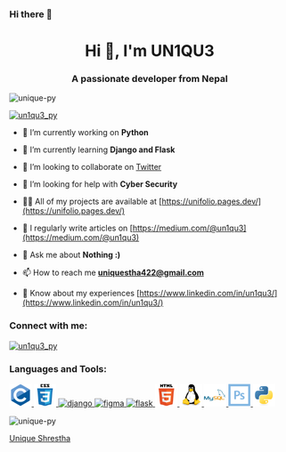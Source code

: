 ### Hi there 👋

<!--
**Unique-py/Unique-py** is a ✨ _special_ ✨ repository because its `README.md` (this file) appears on your GitHub profile.

Here are some ideas to get you started:

- 🔭 I’m currently working on ...
- 🌱 I’m currently learning ...
- 👯 I’m looking to collaborate on ...
- 🤔 I’m looking for help with ...
- 💬 Ask me about ...
- 📫 How to reach me: ...
- 😄 Pronouns: ...
- ⚡ Fun fact: ...
-->
<h1 align="center">Hi 👋, I'm UN1QU3</h1>
<h3 align="center">A passionate  developer from Nepal</h3>

<p align="left"> <img src="https://komarev.com/ghpvc/?username=unique-py&label=Profile%20views&color=0e75b6&style=flat" alt="unique-py" /> </p>

<p align="left"> <a href="https://twitter.com/un1qu3_py" target="blank"><img src="https://img.shields.io/twitter/follow/un1qu3_py?logo=twitter&style=for-the-badge" alt="un1qu3_py" /></a> </p>

- 🔭 I’m currently working on **Python**

- 🌱 I’m currently learning **Django and Flask**

- 👯 I’m looking to collaborate on [Twitter](https://twitter.com/UN1QU3_py)

- 🤝 I’m looking for help with **Cyber Security**

- 👨‍💻 All of my projects are available at [https://unifolio.pages.dev/](https://unifolio.pages.dev/)

- 📝 I regularly write articles on [https://medium.com/@un1qu3](https://medium.com/@un1qu3)

- 💬 Ask me about **Nothing :)**

- 📫 How to reach me **uniquestha422@gmail.com**

- 📄 Know about my experiences [https://www.linkedin.com/in/un1qu3/](https://www.linkedin.com/in/un1qu3/)

<h3 align="left">Connect with me:</h3>
<p align="left">
<a href="https://twitter.com/un1qu3_py" target="blank"><img align="center" src="https://raw.githubusercontent.com/rahuldkjain/github-profile-readme-generator/master/src/images/icons/Social/twitter.svg" alt="un1qu3_py" height="30" width="40" /></a>
</p>

<h3 align="left">Languages and Tools:</h3>
<p align="left"> <a href="https://www.cprogramming.com/" target="_blank" rel="noreferrer"> <img src="https://raw.githubusercontent.com/devicons/devicon/master/icons/c/c-original.svg" alt="c" width="40" height="40"/> </a> <a href="https://www.w3schools.com/css/" target="_blank" rel="noreferrer"> <img src="https://raw.githubusercontent.com/devicons/devicon/master/icons/css3/css3-original-wordmark.svg" alt="css3" width="40" height="40"/> </a> <a href="https://www.djangoproject.com/" target="_blank" rel="noreferrer"> <img src="https://cdn.worldvectorlogo.com/logos/django.svg" alt="django" width="40" height="40"/> </a> <a href="https://www.figma.com/" target="_blank" rel="noreferrer"> <img src="https://www.vectorlogo.zone/logos/figma/figma-icon.svg" alt="figma" width="40" height="40"/> </a> <a href="https://flask.palletsprojects.com/" target="_blank" rel="noreferrer"> <img src="https://www.vectorlogo.zone/logos/pocoo_flask/pocoo_flask-icon.svg" alt="flask" width="40" height="40"/> </a> <a href="https://www.w3.org/html/" target="_blank" rel="noreferrer"> <img src="https://raw.githubusercontent.com/devicons/devicon/master/icons/html5/html5-original-wordmark.svg" alt="html5" width="40" height="40"/> </a> <a href="https://www.linux.org/" target="_blank" rel="noreferrer"> <img src="https://raw.githubusercontent.com/devicons/devicon/master/icons/linux/linux-original.svg" alt="linux" width="40" height="40"/> </a> <a href="https://www.mysql.com/" target="_blank" rel="noreferrer"> <img src="https://raw.githubusercontent.com/devicons/devicon/master/icons/mysql/mysql-original-wordmark.svg" alt="mysql" width="40" height="40"/> </a> <a href="https://www.photoshop.com/en" target="_blank" rel="noreferrer"> <img src="https://raw.githubusercontent.com/devicons/devicon/master/icons/photoshop/photoshop-line.svg" alt="photoshop" width="40" height="40"/> </a> <a href="https://www.python.org" target="_blank" rel="noreferrer"> <img src="https://raw.githubusercontent.com/devicons/devicon/master/icons/python/python-original.svg" alt="python" width="40" height="40"/> </a> </p>

<p><img align="center" src="https://github-readme-stats.vercel.app/api/top-langs?username=unique-py&show_icons=true&locale=en&layout=compact" alt="unique-py" /></p>
<div class="badge-base LI-profile-badge" data-locale="en_US" data-size="medium" data-theme="light" data-type="HORIZONTAL" data-vanity="un1qu3" data-version="v1"><a class="badge-base__link LI-simple-link" href="https://np.linkedin.com/in/un1qu3?trk=profile-badge">Unique Shrestha</a></div>
              
